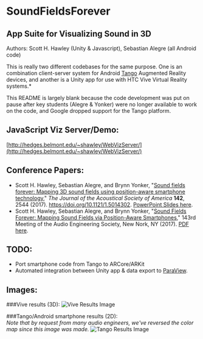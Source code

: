 # SoundFieldsForever
## App Suite for Visualizing Sound in 3D

Authors: Scott H. Hawley (Unity & Javascript), Sebastian Alegre (all Android code)

This is really two different codebases for the same purpose.  One is an combination client-server system for Android [Tango](https://en.wikipedia.org/wiki/Tango_(platform)) Augmented Reality devices, and another is a Unity app for use with HTC Vive Virtual Reality systems.* 

This README is largely blank because the code development was put on pause after key students (Alegre & Yonker) were no longer available to work on the code, and Google dropped support for the Tango platform.

## JavaScript Viz Server/Demo: 
[http://hedges.belmont.edu/~shawley/WebVizServer/](http://hedges.belmont.edu/~shawley/WebVizServer/)

## Conference Papers:
* Scott H. Hawley, Sebastian Alegre, and Brynn Yonker, "[Sound fields forever: Mapping 3D sound fields using position-aware smartphone technology](https://asa.scitation.org/doi/10.1121/1.5014302)," <i>The Journal of the Acoustical Society of America</i> <b>142</b>, 2544 (2017). https://doi.org/10.1121/1.5014302.  [PowerPoint Slides here](http://hedges.belmont.edu/~shawley/ASA_SoundFieldsForever.pptx).
* Scott H. Hawley, Sebastian Alegre, and Brynn Yonker, "[Sound Fields Forever: Mapping Sound Fields via Position-Aware Smartphones](http://www.aes.org/e-lib/browse.cfm?elib=19349)," 143rd Meeting of the Audio Engineering Society, New Nork, NY (2017). [PDF here](http://hedges.belmont.edu/~shawley/eBrief_Tango.pdf).

## TODO:
* Port smartphone code from Tango to ARCore/ARKit
* Automated integration between Unity app & data export to [ParaView](https://www.paraview.org/).

## Images:
###Vive results (3D):
![Vive Results Image](https://i.imgur.com/Uw50KxK.jpg)

###Tango/Android smartphone results (2D): <br>
*Note that by request from many audio engineers, we've reversed the color map since this image was made.*
![Tango Results Image](https://i.imgur.com/rlyWPDN.jpg)
